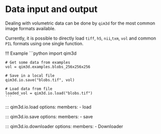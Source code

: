 # Data input and output
Dealing with volumetric data can be done by `qim3d` for the most common image formats available.

Currently, it is possible to directly load `tiff`, `h5`, `nii`,`txm`, `vol` and common `PIL` formats using one single function.


!!! Example
    ```python
    import qim3d

    # Get some data from examples
    vol = qim3d.examples.blobs_256x256x256

    # Save in a local file
    qim3d.io.save("blobs.tif", vol)

    # Load data from file
    loaded_vol = qim3d.io.load("blobs.tif")
    ```

::: qim3d.io.load
    options:
        members:
            - load

::: qim3d.io.save
    options:
        members:
            - save

::: qim3d.io.downloader
    options:
        members:
            - Downloader